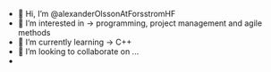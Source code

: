 - 👋 Hi, I’m @alexanderOlssonAtForsstromHF
- 👀 I’m interested in -> programming, project management and agile methods
- 🌱 I’m currently learning -> C++
- 💞️ I’m looking to collaborate on ...
- 

<!---
alexanderOlssonAtForsstromHF/alexanderOlssonAtForsstromHF is a ✨ special ✨ repository because its `README.md` (this file) appears on your GitHub profile.
You can click the Preview link to take a look at your changes.
--->

